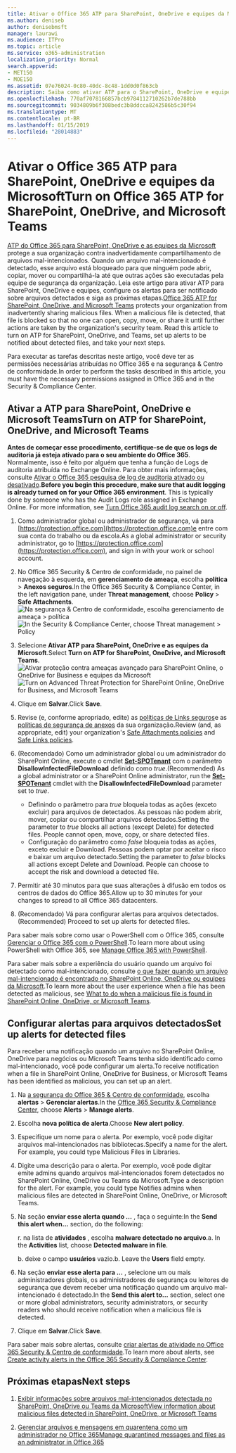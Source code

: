 ```yaml
---
title: Ativar o Office 365 ATP para SharePoint, OneDrive e equipes da Microsoft
ms.author: deniseb
author: denisebmsft
manager: laurawi
ms.audience: ITPro
ms.topic: article
ms.service: o365-administration
localization_priority: Normal
search.appverid:
- MET150
- MOE150
ms.assetid: 07e76024-0c80-40dc-8c48-1dd0d0f863cb
description: Saiba como ativar ATP para o SharePoint, OneDrive e equipes, incluindo como configurar alertas para arquivos detectados.
ms.openlocfilehash: 770af7078166857bcb9784112710262b7de788bb
ms.sourcegitcommit: 9034809b6f308bedc3b8ddcca8242586b5c30f94
ms.translationtype: MT
ms.contentlocale: pt-BR
ms.lasthandoff: 01/15/2019
ms.locfileid: "28014883"
---
```

# <a name="turn-on-office-365-atp-for-sharepoint-onedrive-and-microsoft-teams"></a><span data-ttu-id="e7986-103">Ativar o Office 365 ATP para SharePoint, OneDrive e equipes da Microsoft</span><span class="sxs-lookup"><span data-stu-id="e7986-103">Turn on Office 365 ATP for SharePoint, OneDrive, and Microsoft Teams</span></span>

<span data-ttu-id="e7986-p101">[ATP do Office 365 para SharePoint, OneDrive e as equipes da Microsoft](atp-for-spo-odb-and-teams.md) protege a sua organização contra inadvertidamente compartilhamento de arquivos mal-intencionados. Quando um arquivo mal-intencionado é detectado, esse arquivo está bloqueado para que ninguém pode abrir, copiar, mover ou compartilhá-la até que outras ações são executadas pela equipe de segurança da organização. Leia este artigo para ativar ATP para SharePoint, OneDrive e equipes, configure os alertas para ser notificado sobre arquivos detectados e siga as próximas etapas.</span><span class="sxs-lookup"><span data-stu-id="e7986-p101">[Office 365 ATP for SharePoint, OneDrive, and Microsoft Teams](atp-for-spo-odb-and-teams.md) protects your organization from inadvertently sharing malicious files. When a malicious file is detected, that file is blocked so that no one can open, copy, move, or share it until further actions are taken by the organization's security team. Read this article to turn on ATP for SharePoint, OneDrive, and Teams, set up alerts to be notified about detected files, and take your next steps.</span></span> 
  
<span data-ttu-id="e7986-107">Para executar as tarefas descritas neste artigo, você deve ter as permissões necessárias atribuídas no Office 365 e na segurança &amp; Centro de conformidade.</span><span class="sxs-lookup"><span data-stu-id="e7986-107">In order to perform the tasks described in this article, you must have the necessary permissions assigned in Office 365 and in the Security &amp; Compliance Center.</span></span>
  
## <a name="turn-on-atp-for-sharepoint-onedrive-and-microsoft-teams"></a><span data-ttu-id="e7986-108">Ativar a ATP para SharePoint, OneDrive e Microsoft Teams</span><span class="sxs-lookup"><span data-stu-id="e7986-108">Turn on ATP for SharePoint, OneDrive, and Microsoft Teams</span></span>

 <span data-ttu-id="e7986-p102">**Antes de começar esse procedimento, certifique-se de que os logs de auditoria já esteja ativado para o seu ambiente do Office 365**. Normalmente, isso é feito por alguém que tenha a função de Logs de auditoria atribuída no Exchange Online. Para obter mais informações, consulte [Ativar o Office 365 pesquisa de log de auditoria ativado ou desativado](turn-audit-log-search-on-or-off.md).</span><span class="sxs-lookup"><span data-stu-id="e7986-p102">**Before you begin this procedure, make sure that audit logging is already turned on for your Office 365 environment**. This is typically done by someone who has the Audit Logs role assigned in Exchange Online. For more information, see [Turn Office 365 audit log search on or off](turn-audit-log-search-on-or-off.md).</span></span>
  
1. <span data-ttu-id="e7986-112">Como administrador global ou administrador de segurança, vá para [https://protection.office.com](https://protection.office.com)e entre com sua conta do trabalho ou da escola.</span><span class="sxs-lookup"><span data-stu-id="e7986-112">As a global administrator or security administrator, go to [https://protection.office.com](https://protection.office.com), and sign in with your work or school account.</span></span>
    
2. <span data-ttu-id="e7986-113">No Office 365 Security &amp; Centro de conformidade, no painel de navegação à esquerda, em **gerenciamento de ameaça**, escolha **política** \> **Anexos seguros**.</span><span class="sxs-lookup"><span data-stu-id="e7986-113">In the Office 365 Security &amp; Compliance Center, in the left navigation pane, under **Threat management**, choose **Policy** \> **Safe Attachments**.</span></span> <br/><span data-ttu-id="e7986-114">![Na segurança &amp; Centro de conformidade, escolha gerenciamento de ameaça \> política](media/08849c91-f043-4cd1-a55e-d440c86442f2.png)</span><span class="sxs-lookup"><span data-stu-id="e7986-114">![In the Security &amp; Compliance Center, choose Threat management \> Policy](media/08849c91-f043-4cd1-a55e-d440c86442f2.png)</span></span>
  
3. <span data-ttu-id="e7986-115">Selecione **Ativar ATP para SharePoint, OneDrive e as equipes da Microsoft**.</span><span class="sxs-lookup"><span data-stu-id="e7986-115">Select **Turn on ATP for SharePoint, OneDrive, and Microsoft Teams**.</span></span><br/><span data-ttu-id="e7986-116">![Ativar proteção contra ameaças avançado para SharePoint Online, o OneDrive for Business e equipes da Microsoft](media/48cfaace-59cc-4e60-bf86-05ff6b99bdbf.png)</span><span class="sxs-lookup"><span data-stu-id="e7986-116">![Turn on Advanced Threat Protection for SharePoint Online, OneDrive for Business, and Microsoft Teams](media/48cfaace-59cc-4e60-bf86-05ff6b99bdbf.png)</span></span>
  
4. <span data-ttu-id="e7986-117">Clique em **Salvar**.</span><span class="sxs-lookup"><span data-stu-id="e7986-117">Click **Save**.</span></span>
    
5. <span data-ttu-id="e7986-118">Revise (e, conforme apropriado, edite) as [políticas de Links seguros](set-up-atp-safe-links-policies.md)e as [políticas de segurança de anexos](set-up-atp-safe-attachments-policies.md) da sua organização.</span><span class="sxs-lookup"><span data-stu-id="e7986-118">Review (and, as appropriate, edit) your organization's [Safe Attachments policies](set-up-atp-safe-attachments-policies.md) and [Safe Links policies](set-up-atp-safe-links-policies.md).</span></span>
    
6. <span data-ttu-id="e7986-119">(Recomendado) Como um administrador global ou um administrador do SharePoint Online, execute o cmdlet **[Set-SPOTenant](https://docs.microsoft.com/powershell/module/sharepoint-online/Set-SPOTenant?view=sharepoint-ps)** com o parâmetro **DisallowInfectedFileDownload** definido como *true*.</span><span class="sxs-lookup"><span data-stu-id="e7986-119">(Recommended) As a global administrator or a SharePoint Online administrator, run the **[Set-SPOTenant](https://docs.microsoft.com/powershell/module/sharepoint-online/Set-SPOTenant?view=sharepoint-ps)** cmdlet with the **DisallowInfectedFileDownload** parameter set to  *true*.</span></span> <br/>
      - <span data-ttu-id="e7986-p103">Definindo o parâmetro para *true* bloqueia todas as ações (exceto excluir) para arquivos de detectados. As pessoas não podem abrir, mover, copiar ou compartilhar arquivos detectados.</span><span class="sxs-lookup"><span data-stu-id="e7986-p103">Setting the parameter to *true* blocks all actions (except Delete) for detected files. People cannot open, move, copy, or share detected files.</span></span>
      - <span data-ttu-id="e7986-p104">Configuração do parâmetro como *false* bloqueia todas as ações, exceto excluir e Download. Pessoas podem optar por aceitar o risco e baixar um arquivo detectado.</span><span class="sxs-lookup"><span data-stu-id="e7986-p104">Setting the parameter to *false* blocks all actions except Delete and Download. People can choose to accept the risk and download a detected file.</span></span>  
   
7. <span data-ttu-id="e7986-124">Permitir até 30 minutos para que suas alterações à difusão em todos os centros de dados do Office 365.</span><span class="sxs-lookup"><span data-stu-id="e7986-124">Allow up to 30 minutes for your changes to spread to all Office 365 datacenters.</span></span>
    
8. <span data-ttu-id="e7986-125">(Recomendado) Vá para configurar alertas para arquivos detectados.</span><span class="sxs-lookup"><span data-stu-id="e7986-125">(Recommended) Proceed to set up alerts for detected files.</span></span>
    
<span data-ttu-id="e7986-126">Para saber mais sobre como usar o PowerShell com o Office 365, consulte [Gerenciar o Office 365 com o PowerShell](https://docs.microsoft.com/office365/enterprise/powershell/manage-office-365-with-office-365-powershell).</span><span class="sxs-lookup"><span data-stu-id="e7986-126">To learn more about using PowerShell with Office 365, see [Manage Office 365 with PowerShell](https://docs.microsoft.com/office365/enterprise/powershell/manage-office-365-with-office-365-powershell).</span></span> 

<span data-ttu-id="e7986-127">Para saber mais sobre a experiência do usuário quando um arquivo foi detectado como mal-intencionado, consulte [o que fazer quando um arquivo mal-intencionado é encontrado no SharePoint Online, OneDrive ou equipes da Microsoft](https://support.office.com/article/01e902ad-a903-4e0f-b093-1e1ac0c37ad2).</span><span class="sxs-lookup"><span data-stu-id="e7986-127">To learn more about the user experience when a file has been detected as malicious, see [What to do when a malicious file is found in SharePoint Online, OneDrive, or Microsoft Teams](https://support.office.com/article/01e902ad-a903-4e0f-b093-1e1ac0c37ad2).</span></span> 
  
## <a name="set-up-alerts-for-detected-files"></a><span data-ttu-id="e7986-128">Configurar alertas para arquivos detectados</span><span class="sxs-lookup"><span data-stu-id="e7986-128">Set up alerts for detected files</span></span>

<span data-ttu-id="e7986-129">Para receber uma notificação quando um arquivo no SharePoint Online, OneDrive para negócios ou Microsoft Teams tenha sido identificado como mal-intencionado, você pode configurar um alerta.</span><span class="sxs-lookup"><span data-stu-id="e7986-129">To receive notification when a file in SharePoint Online, OneDrive for Business, or Microsoft Teams has been identified as malicious, you can set up an alert.</span></span>
  
1. <span data-ttu-id="e7986-130">Na [a segurança do Office 365 &amp; Centro de conformidade](https://protection.office.com), escolha **alertas** \> **Gerenciar alertas**.</span><span class="sxs-lookup"><span data-stu-id="e7986-130">In the [Office 365 Security &amp; Compliance Center](https://protection.office.com), choose **Alerts** \> **Manage alerts**.</span></span>
    
2. <span data-ttu-id="e7986-131">Escolha **nova política de alerta**.</span><span class="sxs-lookup"><span data-stu-id="e7986-131">Choose **New alert policy**.</span></span>
    
3. <span data-ttu-id="e7986-p105">Especifique um nome para o alerta. Por exemplo, você pode digitar arquivos mal-intencionados nas bibliotecas.</span><span class="sxs-lookup"><span data-stu-id="e7986-p105">Specify a name for the alert. For example, you could type Malicious Files in Libraries.</span></span>
    
4. <span data-ttu-id="e7986-p106">Digite uma descrição para o alerta. Por exemplo, você pode digitar emite admins quando arquivos mal-intencionados forem detectados no SharePoint Online, OneDrive ou Teams da Microsoft.</span><span class="sxs-lookup"><span data-stu-id="e7986-p106">Type a description for the alert. For example, you could type Notifies admins when malicious files are detected in SharePoint Online, OneDrive, or Microsoft Teams.</span></span>
    
5. <span data-ttu-id="e7986-136">Na seção **enviar esse alerta quando …** , faça o seguinte:</span><span class="sxs-lookup"><span data-stu-id="e7986-136">In the **Send this alert when...** section, do the following:</span></span> 
    
    <span data-ttu-id="e7986-p107">r. na lista de **atividades** , escolha **malware detectado no arquivo**.</span><span class="sxs-lookup"><span data-stu-id="e7986-p107">a. In the **Activities** list, choose **Detected malware in file**.</span></span>
    
    <span data-ttu-id="e7986-p108">b. deixe o campo **usuários** vazio.</span><span class="sxs-lookup"><span data-stu-id="e7986-p108">b. Leave the **Users** field empty.</span></span> 
    
6. <span data-ttu-id="e7986-141">Na seção **enviar esse alerta para …** , selecione um ou mais administradores globais, os administradores de segurança ou leitores de segurança que devem receber uma notificação quando um arquivo mal-intencionado é detectado.</span><span class="sxs-lookup"><span data-stu-id="e7986-141">In the **Send this alert to...** section, select one or more global administrators, security administrators, or security readers who should receive notification when a malicious file is detected.</span></span> 
    
7. <span data-ttu-id="e7986-142">Clique em **Salvar**.</span><span class="sxs-lookup"><span data-stu-id="e7986-142">Click **Save**.</span></span>
    
<span data-ttu-id="e7986-143">Para saber mais sobre alertas, consulte [criar alertas de atividade no Office 365 Security &amp; Centro de conformidade](create-activity-alerts.md).</span><span class="sxs-lookup"><span data-stu-id="e7986-143">To learn more about alerts, see [Create activity alerts in the Office 365 Security &amp; Compliance Center](create-activity-alerts.md).</span></span> 
  
## <a name="next-steps"></a><span data-ttu-id="e7986-144">Próximas etapas</span><span class="sxs-lookup"><span data-stu-id="e7986-144">Next steps</span></span>

1. [<span data-ttu-id="e7986-145">Exibir informações sobre arquivos mal-intencionados detectada no SharePoint, OneDrive ou Teams da Microsoft</span><span class="sxs-lookup"><span data-stu-id="e7986-145">View information about malicious files detected in SharePoint, OneDrive, or Microsoft Teams</span></span>](malicious-files-detected-in-spo-odb-or-teams.md)
    
2. [<span data-ttu-id="e7986-146">Gerenciar arquivos e mensagens em quarentena como um administrador no Office 365</span><span class="sxs-lookup"><span data-stu-id="e7986-146">Manage quarantined messages and files as an administrator in Office 365</span></span>](manage-quarantined-messages-and-files.md)
    

  

